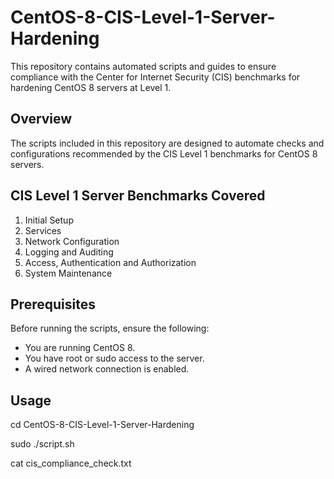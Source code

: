 # CentOS-8-CIS-Level-1-Server-Hardening

This repository contains automated scripts and guides to ensure compliance with the Center for Internet Security (CIS) benchmarks for hardening CentOS 8 servers at Level 1.

## Overview

The scripts included in this repository are designed to automate checks and configurations recommended by the CIS Level 1 benchmarks for CentOS 8 servers.

## CIS Level 1 Server Benchmarks Covered

1. Initial Setup
2. Services
3. Network Configuration
4. Logging and Auditing
5. Access, Authentication and Authorization
6. System Maintenance

## Prerequisites

Before running the scripts, ensure the following:
- You are running CentOS 8.
- You have root or sudo access to the server.
- A wired network connection is enabled.

## Usage
cd CentOS-8-CIS-Level-1-Server-Hardening

sudo ./script.sh

cat cis_compliance_check.txt
